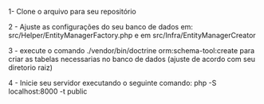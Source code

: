 1- Clone o arquivo para seu repositório

2 - Ajuste as configurações do seu banco de dados em: src/Helper/EntityManagerFactory.php e em src/Infra/EntityManagerCreator

3 - execute o comando ./vendor/bin/doctrine orm:schema-tool:create para criar as tabelas necessarias no banco de dados (ajuste de acordo com seu diretorio raiz)

4 - Inicie seu servidor executando o seguinte comando: php -S localhost:8000 -t public

